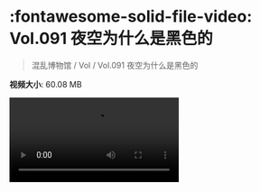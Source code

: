 # :fontawesome-solid-file-video: Vol.091 夜空为什么是黑色的

> 混乱博物馆 / Vol / Vol.091 夜空为什么是黑色的

**视频大小**: 60.08 MB

<div class="video"><video src="https://file.hsyhx.top/archive/混乱博物馆/Vol/Vol.091 夜空为什么是黑色的.mp4" controls preload>🤔 您的浏览器不支持 video 标签</video></div>